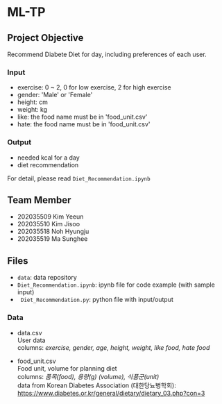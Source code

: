# ML-TP
## Project Objective
Recommend Diabete Diet for day, including preferences of each user.

### Input
- exercise: 0 ~ 2, 0 for low exercise, 2 for high exercise
- gender: 'Male' or 'Female'
- height: cm
- weight: kg
- like: the food name must be in 'food_unit.csv'
- hate: the food name must be in 'food_unit.csv'

### Output
- needed kcal for a day
- diet recommendation

For detail, please read <code>Diet_Recommendation.ipynb</code>


## Team Member
- 202035509 Kim Yeeun
- 202035510 Kim Jisoo
- 202035518 Noh Hyungju
- 202035519 Ma Sunghee

## Files
- <code>data</code>: data repository
- <code>Diet_Recommendation.ipynb</code>: ipynb file for code example (with sample input)
- <code> Diet_Recommendation.py</code>: python file with input/output

### Data
- data.csv
<br>User data<br>
columns: *exercise, gender, age, height, weight, like food, hate food*

- food_unit.csv
<br>Food unit, volume for planning diet<br>
columns: *품목(food), 용량(g) (volume), 식품군(unit)* <br>
data from Korean Diabetes Association (대한당뇨병학회): https://www.diabetes.or.kr/general/dietary/dietary_03.php?con=3

